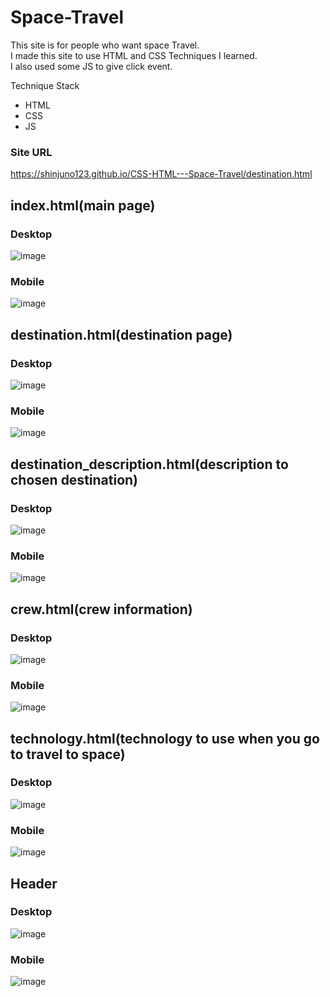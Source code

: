# Space-Travel


This site is for people who want space Travel.<br>
I made this site to use HTML and CSS Techniques I learned.<br>
I also used some JS to give click event.<br>

Technique Stack

- HTML
- CSS
- JS

### Site URL
<a href="https://shinjuno123.github.io/CSS-HTML---Space-Travel/destination.html">https://shinjuno123.github.io/CSS-HTML---Space-Travel/destination.html</a>

## index.html(main page)

### Desktop
![image](https://user-images.githubusercontent.com/72008909/179208579-f3fd974a-ee55-47ed-9416-f7b247764571.png)

### Mobile
![image](https://user-images.githubusercontent.com/72008909/179208631-9da2bba9-659f-4ba4-bad7-7314fd9822c8.png)


## destination.html(destination page)

### Desktop
![image](https://user-images.githubusercontent.com/72008909/179212845-1579c819-8228-4d52-a329-de36df66dd14.png)

### Mobile
![image](https://user-images.githubusercontent.com/72008909/179213261-f7f77203-54b2-490d-9f8b-26277e13a7a9.png)



## destination_description.html(description to chosen destination)

### Desktop
![image](https://user-images.githubusercontent.com/72008909/179213539-d50886b6-419e-44e3-b739-f12e39e56b2d.png)


### Mobile
![image](https://user-images.githubusercontent.com/72008909/179213641-ba337721-6488-41ce-a7b9-d2811c1e56c2.png)

## crew.html(crew information)

### Desktop
![image](https://user-images.githubusercontent.com/72008909/179213716-420145e6-ab57-447f-9f56-08631756685f.png)


### Mobile
![image](https://user-images.githubusercontent.com/72008909/179213779-f5b5c585-d296-4bc1-8c34-ef0e98ae9b7b.png)


## technology.html(technology to use when you go to travel to space)

### Desktop
![image](https://user-images.githubusercontent.com/72008909/179213849-2574664b-7dd9-48eb-947f-7581562a03f9.png)

### Mobile
![image](https://user-images.githubusercontent.com/72008909/179213911-2801fe3a-449d-41be-84f3-b3ab65e99a93.png)



## Header

### Desktop
![image](https://user-images.githubusercontent.com/72008909/179214022-7529bdc7-b4bf-4d73-9f27-dc612f0adb12.png)


### Mobile
![image](https://user-images.githubusercontent.com/72008909/179213976-f69fa78f-4de4-44b4-bbfd-2ac576e3007f.png)


